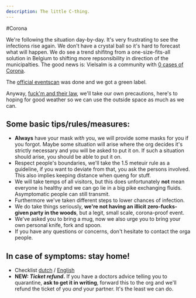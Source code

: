 ```yaml
---
description: The little C-thing.
---
```

#Corona

We're following the situation day-by-day. It's very frustrating to see the infections rise again. We don't have a crystal ball so it's hard to forecast what will happen. 
We do see a trend shifitng from a one-size-fits-all solution in Belgium to shifting more repsonsibility in direction of the municipalties. The good news is: Vielsalm is a community with [0 cases of Corona](https://datastudio.google.com/embed/u/0/reporting/c14a5cfc-cab7-4812-848c-0369173148ab/page/giyUB).

The [official eventscan](https://www.covideventriskmodel.be/) was done and we got a green label.

Anyway, [fuck'm and their law](https://www.youtube.com/watch?v=zKNoU2P0dQc), we'll take our own precautions, here's to hoping for good weather so we can use the outside space as much as we can. 

## Some basic tips/rules/measures: 
* **Always** have your mask *with* you, we will provide some masks for you if you forgot. Maybe some situation will arise where the org decides it's strictly necessary and you will be asked to put it on. If such a situation should arise, you should be able to put it on.
* Respect people's boundaries, we'll take the 1.5 meteuir rule as a guideline, if you want to deviate from that, you ask the persons involved. This also implies keeping distance when queng for stuff.
* We will take temps of all visitors, but this does unfortunately **not** mean everyone is healthy and we can go lie in a big pike exchanging fluids. Asymptomatic people can still transmit. 
* Furthermore we've taken different steps to lower chances of infection. 
* We do take things seriously, **we're not having an illicit zero-fucks-given party in the woods**, but a legit, small scale, corona-proof event.
* We've asked you to bring a mug, now we also urge you to bring your own personal knife, fork and spoon. 
* If you have any questions or concerns, don't hesitate to contact the orga people. 

## In case of symptoms: stay home!
* Checklist [dutch](https://www.horeca.com/nl/corona) / [English](https://www.cdc.gov/coronavirus/2019-ncov/symptoms-testing/symptoms.html)
* **NEW: *Ticket refund*.** If you have a doctors advice telling you to quarantine, **ask to get it in writing**, forward this to the org and we'll refund the ticket of you *and* your partner. It's the least we can do. 